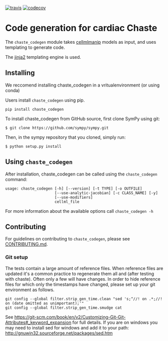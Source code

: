 [![travis](https://travis-ci.com/ModellingWebLab/chaste-codegen.svg?branch=master)](https://travis-ci.com/ModellingWebLab/chaste-codegen)
[![codecov](https://codecov.io/gh/ModellingWebLab/chaste-codegen/branch/master/graph/badge.svg)](https://codecov.io/gh/ModellingWebLab/chaste-codegen)

# Code generation for cardiac Chaste

The `chaste_codegen` module takes [cellmlmanip](https://github.com/ModellingWebLab/cellmlmanip) models as input, and uses templating to generate code.

The [jinja2](http://jinja.pocoo.org/) templating engine is used.

## Installing 
We reccomend installing chaste_codegen in a vritualenvironment (or using conda)

Users install `chaste_codegen` using pip.

```
pip install chaste_codegen
```

To install chaste_codegen from GitHub source, first clone SymPy using git:

```
$ git clone https://github.com/sympy/sympy.git
```
Then, in the sympy repository that you cloned, simply run:

```
$ python setup.py install
```

## Using `chaste_codegen`
After installation, chaste_codegen can be called using the `chaste_codegen` command:
```
usage: chaste_codegen [-h] [--version] [-t TYPE] [-o OUTFILE]
                      [--use-analytic-jacobian] [-c CLASS_NAME] [-y]
                      [--use-modifiers]
                      cellml_file
```

For more information about the available options call
`chaste_codegen -h`

## Contributing

For guidelines on contributing to `chaste_codegen`, please see [CONTRIBUTING.md](CONTRIBUTING.md).

### Git setup
The tests contain a large amount of reference files. When reference files are updated it's a common practice to regenerate them all and (after testing with chaste). Often only a few will have changes.
In order to hide reference files for which only the timestamps have changed, please set up your git environment as follows.
```
git config --global filter.strip_gen_time.clean "sed 's;^//! on .*;//! on (date omitted as unimportant);'"
git config --global filter.strip_gen_time.smudge cat
```
See https://git-scm.com/book/en/v2/Customizing-Git-Git-Attributes#_keyword_expansion for full details.
If you are on windows you may need to install sed for windows and add it to your path: http://gnuwin32.sourceforge.net/packages/sed.htm
